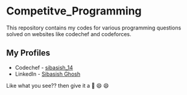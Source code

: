 # Competitve_Programming
This repository contains my codes for various programming questions solved on websites like codechef and codeforces.

## My Profiles
* Codechef - [sibasish_14](https://www.codechef.com/users/sibasish_14)
* LinkedIn - [Sibasish Ghosh](https://www.linkedin.com/in/sibasish-ghosh-b9292615b)

Like what you see?? then give it a :star2: 
:smile: :smile:
